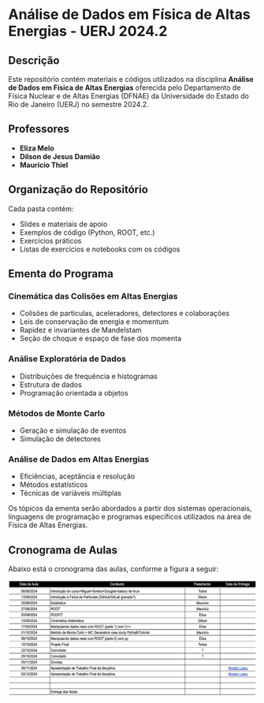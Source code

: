 # Análise de Dados em Física de Altas Energias - UERJ 2024.2

## Descrição

Este repositório contém materiais e códigos utilizados na disciplina **Análise de Dados em Física de Altas Energias** oferecida pelo Departamento de Física Nuclear e de Altas Energias (DFNAE) da Universidade do Estado do Rio de Janeiro (UERJ) no semestre 2024.2.

## Professores

- **Eliza Melo**
- **Dilson de Jesus Damião**
- **Maurício Thiel**

## Organização do Repositório

Cada pasta contém:
- Slides e materiais de apoio
- Exemplos de código (Python, ROOT, etc.)
- Exercícios práticos
- Listas de exercícios e notebooks com os códigos

## Ementa do Programa

### Cinemática das Colisões em Altas Energias
- Colisões de partículas, aceleradores, detectores e colaborações
- Leis de conservação de energia e momentum
- Rapidez e invariantes de Mandelstam
- Seção de choque e espaço de fase dos momenta

### Análise Exploratória de Dados
- Distribuições de frequência e histogramas
- Estrutura de dados
- Programação orientada a objetos

### Métodos de Monte Carlo
- Geração e simulação de eventos
- Simulação de detectores

### Análise de Dados em Altas Energias
- Eficiências, aceptância e resolução
- Métodos estatísticos
- Técnicas de variáveis múltiplas

Os tópicos da ementa serão abordados a partir dos sistemas operacionais, linguagens de programação e programas específicos utilizados na área de Física de Altas Energias.

## Cronograma de Aulas

Abaixo está o cronograma das aulas, conforme a figura a seguir:

![Cronograma de Aulas](Cronograma_introducaoFAE.png)

